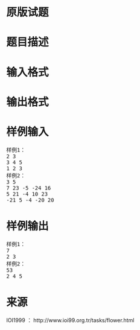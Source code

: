

# 原版试题



# 题目描述



# 输入格式



# 输出格式



# 样例输入


<pre>样例1：
2 3
3 4 5
1 2 3
样例2：
3 5 
7 23 -5 -24 16
5 21 -4 10 23
-21 5 -4 -20 20
</pre>

# 样例输出


<pre>样例1：
7
2 3
样例2：
53 
2 4 5</pre>

# 来源


<p>
IOI1999 ： http://www.ioi99.org.tr/tasks/flower.html
</p>
